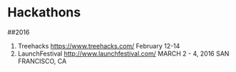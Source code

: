 # Hackathons

##2016

1. Treehacks https://www.treehacks.com/ February 12-14
2. LaunchFestival http://www.launchfestival.com/ MARCH 2 - 4, 2016 SAN FRANCISCO, CA

